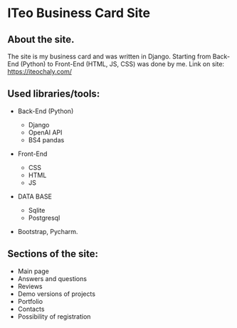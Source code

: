 # ITeo Business Card Site
## About the site.
The site is my business card and was written in Django. Starting from Back-End (Python) to Front-End (HTML, JS, CSS) was done by me. 
Link on site: https://iteochaly.com/

## Used libraries/tools:
- Back-End (Python)
  - Django
  - OpenAI API
  - BS4
pandas

- Front-End
  - CSS
  - HTML
  - JS

- DATA BASE
  - Sqlite
  - Postgresql

- Bootstrap, Pycharm.

## Sections of the site:
- Main page
- Answers and questions
- Reviews
- Demo versions of projects
- Portfolio
- Contacts
- Possibility of registration

